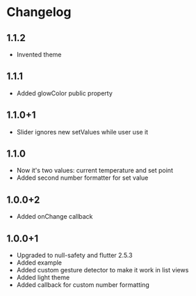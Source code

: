 # Changelog

## 1.1.2

  - Invented theme

## 1.1.1

  - Added glowColor public property

## 1.1.0+1

  - Slider ignores new setValues while user use it

## 1.1.0

  - Now it's two values: current temperature and set point
  - Added second number formatter for set value

## 1.0.0+2

  - Added onChange callback

## 1.0.0+1

  - Upgraded to null-safety and flutter 2.5.3
  - Added example
  - Added custom gesture detector to make it work in list views
  - Added light theme
  - Added callback for custom number formatting

  
